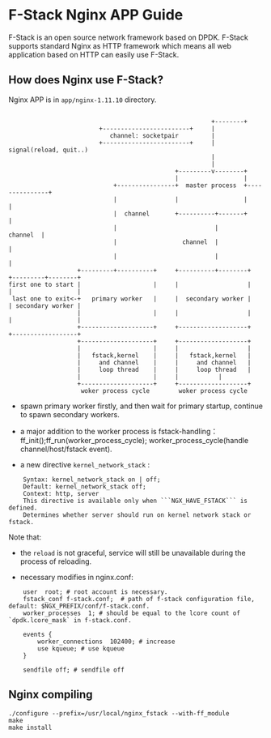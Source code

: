 # F-Stack Nginx APP Guide

F-Stack is an open source network framework based on DPDK. F-Stack supports standard Nginx as HTTP framework which means all web application based on HTTP can easily use F-Stack.

## How does Nginx use F-Stack?

  Nginx APP is in `app/nginx-1.11.10` directory.

```

                                                        +--------+
                         +------------------------+     |
                            channel: socketpair         |
                         +------------------------+     |  signal(reload, quit..)
                                                        |
                                                        |
                                              +---------v--------+
                                              |                  |
                             +----------------+  master process  +---------------+
                             |                |                  |               |
                             |  channel       +----------+-------+               |
                             |                           |              channel  |
                             |                  channel  |                       |
                             |                           |                       |
                   +---------+----------+     +----------+--------+    +---------+--------+
first one to start |                    |     |                   |    |                  |
 last one to exit<-+   primary worker   |     |  secondary worker |    | secondary worker |
                   |                    |     |                   |    |                  |
                   +--------------------+     +-------------------+    +------------------+
                   +--------------------+     +-------------------+  
                   |                    |     |                   |
                   |   fstack,kernel    |     |   fstack,kernel   |
                   |     and channel    |     |     and channel   |
                   |     loop thread    |     |     loop thread   |
                   |                    |     |			  |
                   +--------------------+     +-------------------+
                    woker process cycle        woker process cycle

```

- spawn primary worker firstly, and then wait for primary startup, continue to spawn secondary workers.

- a major addition to the worker process is fstack-handling：ff_init();ff_run(worker_process_cycle); worker_process_cycle(handle channel/host/fstack event).

- a new directive `kernel_network_stack` :
```
    Syntax: kernel_network_stack on | off;
    Default: kernel_network_stack off;
    Context: http, server
    This directive is available only when ```NGX_HAVE_FSTACK``` is defined.
    Determines whether server should run on kernel network stack or fstack.
```

Note that:

- the `reload` is not graceful, service will still be unavailable during the process of reloading.

- necessary modifies in nginx.conf:

```
    user  root; # root account is necessary.
    fstack_conf f-stack.conf;  # path of f-stack configuration file, default: $NGX_PREFIX/conf/f-stack.conf.
    worker_processes  1; # should be equal to the lcore count of `dpdk.lcore_mask` in f-stack.conf.

    events {
        worker_connections  102400; # increase
        use kqueue; # use kqueue
    }

    sendfile off; # sendfile off
```

## Nginx compiling
	./configure --prefix=/usr/local/nginx_fstack --with-ff_module
	make
	make install

